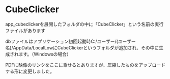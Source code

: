 # CubeClicker

app_cubeclickerを展開したフォルダの中に「CubeClicker」という名前の実行ファイルがあります

dbファイルはアプリケーション初回起動時C:/ユーザー/(ユーザー名)/AppData/LocalLowにCubeClickerというフォルダが追加され、その中に生成されます。（Windowsの場合）

PDFに映像のリンクをここに乗せるとありますが、圧縮したものをアップロードする形に変更しました。
